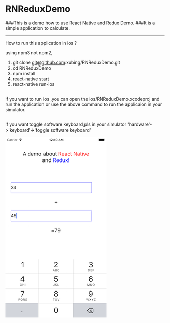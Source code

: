 # RNReduxDemo
###This is a demo  how to use React Native and Redux Demo.
###It is a simple application to calculate.

---
How to run this application in ios ?

using npm3 not npm2,

1. git clone git@github.com:xubing/RNReduxDemo.git
2. cd RNReduxDemo
3. npm install 
4. react-native start
5. react-native run-ios  

##
if you want to run ios ,you can open the ios/RNReduxDemo.xcodeproj and run the application or use the above command to run the applicaion in your simulator.

##
if you want toggle software keyboard,pls in your simulator 'hardware'->'keyboard'->'toggle software keyboard'
 
 
 ![demo ](./demo.png "Title")



